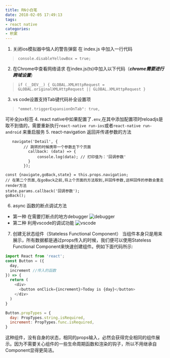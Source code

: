 ```yaml
---
title: RN小白笔
date: 2018-02-05 17:49:13
tags: 
- react native
categories: 
- 积累
---
```

1. 关闭ios模拟器中恼人的警告弹窗
在 index.js 中加入一行代码
>`console.disableYellowBox = true;`
2. 在Chrome中查看网络请求
在index.js(ts)中加入以下代码（***chrome需要进行跨域设置***）
>`if (__DEV__) {
    GLOBAL.XMLHttpRequest = GLOBAL.originalXMLHttpRequest || GLOBAL.XMLHttpRequest }`
3. vs code设置支持Tab键代码补全设置项
> `"emmet.triggerExpansionOnTab": true,` 

可补全jsx标签
4. react native中如果配置了`.env`,在其中添加配置项时reloadjs是取不到值的，需要重新执行`react-native run-ios`或者`react-native run-android` 来重启服务
5. react-navigation 返回并传递参数的方法
```
   navigate('Detail', {
        // 跳转的时候携带一个参数去下个页面
          callback: (data) => {
              console.log(data); // 打印值为：'回调参数'
          }
        });
```
```
const {navigate,goBack,state} = this.props.navigation;
// 在第二个页面,在goBack之前,将上个页面的方法取到,并回传参数,这样回传的参数会重走render方法
state.params.callback('回调参数');
goBack();
```
6. async 函数的断点调试方法
* 第一种 在需要打断点的地方debugger
![debugger](https://upload-images.jianshu.io/upload_images/1231991-8abffdd80646040e.png?imageMogr2/auto-orient/strip%7CimageView2/2/w/1240)
* 第二种 利用vscode的调试功能
![vscode](https://upload-images.jianshu.io/upload_images/1231991-76353f37e6c9b3f6.png?imageMogr2/auto-orient/strip%7CimageView2/2/w/1240)
7. 创建无状态组件（Stateless Functional Component）
当组件本身只是用来展示，所有数据都是通过props传入的时候，我们便可以使用Stateless Functional Component来快速创建组件。例如下面代码所示:
```javascript
import React from 'react';
const Button = ({
  day,
  increment //传入的函数
}) => {
  return (
    <div>
      <button onClick={increment}>Today is {day}</button>
    </div>
  )
}

Button.propTypes = {
  day: PropTypes.string.isRequired,
  increment: PropTypes.func.isRequired,
}
```
这种组件，没有自身的状态，相同的props输入，必然会获得完全相同的组件展示。因为不需要关心组件的一些生命周期函数和渲染的钩子，所以不用继承自Component显得更简洁。